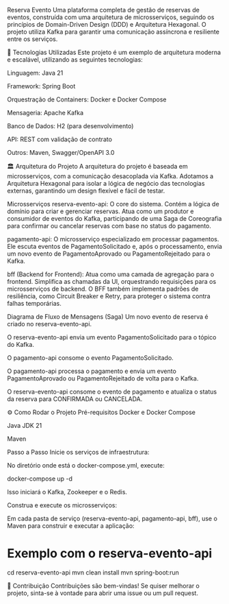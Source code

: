 Reserva Evento
Uma plataforma completa de gestão de reservas de eventos, construída com uma arquitetura de microsserviços, seguindo os princípios de Domain-Driven Design (DDD) e Arquitetura Hexagonal. O projeto utiliza Kafka para garantir uma comunicação assíncrona e resiliente entre os serviços.

🚀 Tecnologias Utilizadas
Este projeto é um exemplo de arquitetura moderna e escalável, utilizando as seguintes tecnologias:

Linguagem: Java 21

Framework: Spring Boot

Orquestração de Containers: Docker e Docker Compose

Mensageria: Apache Kafka

Banco de Dados: H2 (para desenvolvimento)

API: REST com validação de contrato

Outros: Maven, Swagger/OpenAPI 3.0

🏛️ Arquitetura do Projeto
A arquitetura do projeto é baseada em microsserviços, com a comunicação desacoplada via Kafka. Adotamos a Arquitetura Hexagonal para isolar a lógica de negócio das tecnologias externas, garantindo um design flexível e fácil de testar.

Microsserviços
reserva-evento-api: O core do sistema. Contém a lógica de domínio para criar e gerenciar reservas. Atua como um produtor e consumidor de eventos do Kafka, participando de uma Saga de Coreografia para confirmar ou cancelar reservas com base no status do pagamento.

pagamento-api: O microsserviço especializado em processar pagamentos. Ele escuta eventos de PagamentoSolicitado e, após o processamento, envia um novo evento de PagamentoAprovado ou PagamentoRejeitado para o Kafka.

bff (Backend for Frontend): Atua como uma camada de agregação para o frontend. Simplifica as chamadas da UI, orquestrando requisições para os microsserviços de backend. O BFF também implementa padrões de resiliência, como Circuit Breaker e Retry, para proteger o sistema contra falhas temporárias.

Diagrama de Fluxo de Mensagens (Saga)
Um novo evento de reserva é criado no reserva-evento-api.

O reserva-evento-api envia um evento PagamentoSolicitado para o tópico do Kafka.

O pagamento-api consome o evento PagamentoSolicitado.

O pagamento-api processa o pagamento e envia um evento PagamentoAprovado ou PagamentoRejeitado de volta para o Kafka.

O reserva-evento-api consome o evento de pagamento e atualiza o status da reserva para CONFIRMADA ou CANCELADA.

⚙️ Como Rodar o Projeto
Pré-requisitos
Docker e Docker Compose

Java JDK 21

Maven

Passo a Passo
Inicie os serviços de infraestrutura:

No diretório onde está o docker-compose.yml, execute:

docker-compose up -d

Isso iniciará o Kafka, Zookeeper e o Redis.

Construa e execute os microsserviços:

Em cada pasta de serviço (reserva-evento-api, pagamento-api, bff), use o Maven para construir e executar a aplicação:

# Exemplo com o reserva-evento-api
cd reserva-evento-api
mvn clean install
mvn spring-boot:run


🤝 Contribuição
Contribuições são bem-vindas! Se quiser melhorar o projeto, sinta-se à vontade para abrir uma issue ou um pull request.
